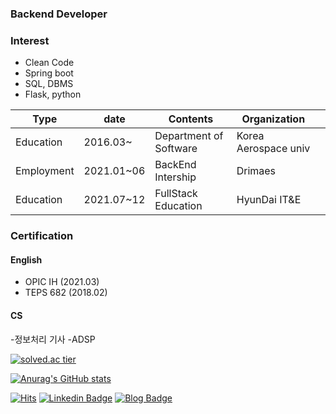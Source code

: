 ### Backend Developer

### Interest

- Clean Code
- Spring boot
- SQL, DBMS
- Flask, python

| Type       | date       | Contents               | Organization         |   |
|------------|------------|------------------------|----------------------|---|
| Education  | 2016.03~   | Department of Software | Korea Aerospace univ |   |
| Employment | 2021.01~06 | BackEnd  Intership     | Drimaes              |   |
| Education  | 2021.07~12 | FullStack Education    | HyunDai IT&E         |   |

### Certification

#### English

- OPIC IH (2021.03)
- TEPS 682 (2018.02) 
#### CS
-정보처리 기사
-ADSP 


 [![solved.ac tier](http://mazassumnida.wtf/api/generate_badge?boj=ytw1122)](https://solved.ac/ytw1122)


[![Anurag's GitHub stats](https://github-readme-stats.vercel.app/api?username=woongity)](https://github.com/anuraghazra/github-readme-stats)

  [![Hits](https://hits.seeyoufarm.com/api/count/incr/badge.svg?url=https%3A%2F%2Fgithub.com%2Fwoongity%2Fwoongity&count_bg=%2379C83D&title_bg=%23555555&icon=&icon_color=%23E7E7E7&title=hits&edge_flat=false)](https://hits.seeyoufarm.com)
  [![Linkedin Badge](https://img.shields.io/badge/-LinkedIn-blue?style=flat-square&logo=Linkedin&logoColor=white&link=https://www.linkedin.com/in/%ED%83%9C%EC%9B%85-%EC%96%91-2bb10a1a6/)](https://www.linkedin.com/in/%ED%83%9C%EC%9B%85-%EC%96%91-2bb10a1a6/)
[![Blog Badge](http://img.shields.io/badge/-Blog-brightgreen?style=flat-square&logo=FF5722&link=https://blog.naver.com/chajuhui123)](https://goodwoong.tistory.com/)

